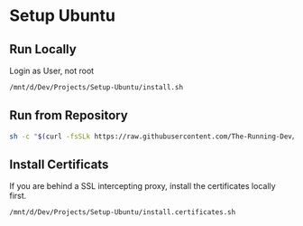 # Setup Ubuntu

## Run Locally

Login as User, not root

```bash
/mnt/d/Dev/Projects/Setup-Ubuntu/install.sh
```

## Run from Repository

```bash
sh -c "$(curl -fsSLk https://raw.githubusercontent.com/The-Running-Dev/Setup-Ubuntu/master/install.remote.sh)"
```

## Install Certificats

If you are behind a SSL intercepting proxy, install the certificates locally first.

```bash
/mnt/d/Dev/Projects/Setup-Ubuntu/install.certificates.sh
```